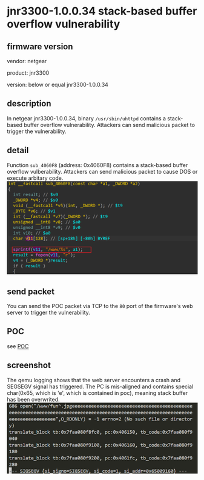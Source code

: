 # jnr3300-1.0.0.34 stack-based buffer overflow vulnerability
## firmware version
vendor: netgear

product: jnr3300

version: below or equal jnr3300-1.0.0.34

## description
In netgear jnr3300-1.0.0.34, binary `/usr/sbin/uhttpd` contains a stack-based buffer overflow vulnerability. Attackers can send malicious packet to trigger the vulnerability.

## detail
Function `sub_4060F8` (address: 0x4060F8) contains a stack-based buffer overflow vulberability. Attackers can send malicious packet to cause DOS or execute arbitary code.
![sprintf_vuln](image.png)

## send packet
You can send the POC packet via TCP to the `80` port of the firmware's web server to trigger the vulnerability.

## POC
see [POC](./poc)

## screenshot
The qemu logging shows that the web server encounters a crash and SEGSEGV signal has triggered. The PC is mis-aligned and contains special char(0x65, which is 'e', which is contained in poc), meaning stack buffer has been overwrited.
![stack-based buffer overflow](image-1.png)